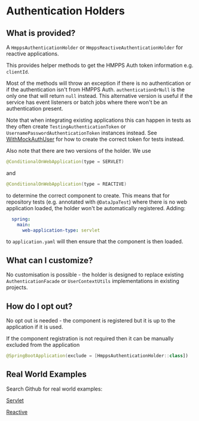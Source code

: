 # Authentication Holders

## What is provided?

A `HmppsAuthenticationHolder` or `HmppsReactiveAuthenticationHolder` for reactive applications.

This provides helper methods to get the HMPPS Auth token information e.g. `clientId`.

Most of the methods will throw an exception if there is no authentication or if the authentication isn't from HMPPS
Auth.  `authenticationOrNull` is the only one that will return `null` instead.  This alternative version is useful if
the service has event listeners or batch jobs where there won't be an authentication present.

Note that when integrating existing applications this can happen in tests as they often create
`TestingAuthenticationToken` or `UsernamePasswordAuthenticationToken` instances instead.  See
[WithMockAuthUser](/readme-contents/TestHelpers.md) for how to create the correct token for tests instead.

Also note that there are two versions of the holder.  We use
```kotlin
@ConditionalOnWebApplication(type = SERVLET)
```
and
```kotlin
@ConditionalOnWebApplication(type = REACTIVE)
```
to determine the correct component to create.  This means that for repository tests (e.g. annotated with `@DataJpaTest`)
where there is no web application loaded, the holder won't be automatically registered. Adding:
```yaml
  spring:
    main:
      web-application-type: servlet
```
to `application.yaml` will then ensure that the component is then loaded.

## What can I customize?

No customisation is possible - the holder is designed to replace existing `AuthenticationFacade` or
`UserContextUtils` implementations in existing projects.

## How do I opt out?

No opt out is needed - the component is registered but it is up to the application if it is used.

If the component registration is not required then it can be manually excluded from the application
```kotlin
@SpringBootApplication(exclude = [HmppsAuthenticationHolder::class])
```

## Real World Examples

Search Github for real world examples: 

[Servlet](https://github.com/search?q=org%3Aministryofjustice+uk.gov.justice.hmpps.kotlin.auth.HmppsAuthenticationHolder&type=code)

[Reactive](https://github.com/search?q=org%3Aministryofjustice+uk.gov.justice.hmpps.kotlin.auth.HmppsReactiveAuthenticationHolder&type=code)
